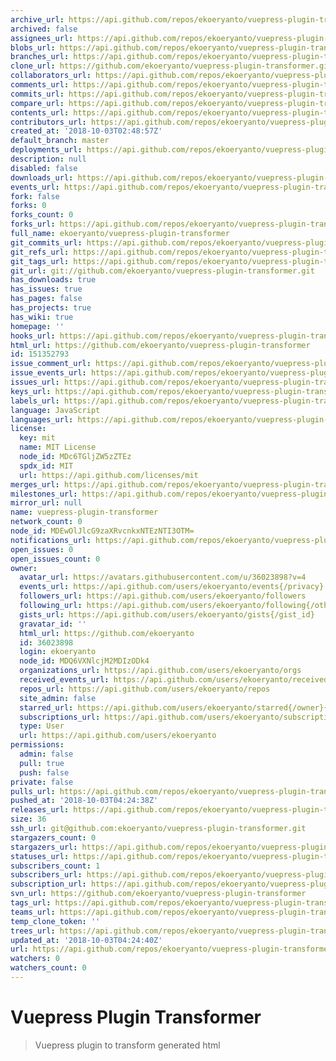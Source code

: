 ```yaml
---
archive_url: https://api.github.com/repos/ekoeryanto/vuepress-plugin-transformer/{archive_format}{/ref}
archived: false
assignees_url: https://api.github.com/repos/ekoeryanto/vuepress-plugin-transformer/assignees{/user}
blobs_url: https://api.github.com/repos/ekoeryanto/vuepress-plugin-transformer/git/blobs{/sha}
branches_url: https://api.github.com/repos/ekoeryanto/vuepress-plugin-transformer/branches{/branch}
clone_url: https://github.com/ekoeryanto/vuepress-plugin-transformer.git
collaborators_url: https://api.github.com/repos/ekoeryanto/vuepress-plugin-transformer/collaborators{/collaborator}
comments_url: https://api.github.com/repos/ekoeryanto/vuepress-plugin-transformer/comments{/number}
commits_url: https://api.github.com/repos/ekoeryanto/vuepress-plugin-transformer/commits{/sha}
compare_url: https://api.github.com/repos/ekoeryanto/vuepress-plugin-transformer/compare/{base}...{head}
contents_url: https://api.github.com/repos/ekoeryanto/vuepress-plugin-transformer/contents/{+path}
contributors_url: https://api.github.com/repos/ekoeryanto/vuepress-plugin-transformer/contributors
created_at: '2018-10-03T02:48:57Z'
default_branch: master
deployments_url: https://api.github.com/repos/ekoeryanto/vuepress-plugin-transformer/deployments
description: null
disabled: false
downloads_url: https://api.github.com/repos/ekoeryanto/vuepress-plugin-transformer/downloads
events_url: https://api.github.com/repos/ekoeryanto/vuepress-plugin-transformer/events
fork: false
forks: 0
forks_count: 0
forks_url: https://api.github.com/repos/ekoeryanto/vuepress-plugin-transformer/forks
full_name: ekoeryanto/vuepress-plugin-transformer
git_commits_url: https://api.github.com/repos/ekoeryanto/vuepress-plugin-transformer/git/commits{/sha}
git_refs_url: https://api.github.com/repos/ekoeryanto/vuepress-plugin-transformer/git/refs{/sha}
git_tags_url: https://api.github.com/repos/ekoeryanto/vuepress-plugin-transformer/git/tags{/sha}
git_url: git://github.com/ekoeryanto/vuepress-plugin-transformer.git
has_downloads: true
has_issues: true
has_pages: false
has_projects: true
has_wiki: true
homepage: ''
hooks_url: https://api.github.com/repos/ekoeryanto/vuepress-plugin-transformer/hooks
html_url: https://github.com/ekoeryanto/vuepress-plugin-transformer
id: 151352793
issue_comment_url: https://api.github.com/repos/ekoeryanto/vuepress-plugin-transformer/issues/comments{/number}
issue_events_url: https://api.github.com/repos/ekoeryanto/vuepress-plugin-transformer/issues/events{/number}
issues_url: https://api.github.com/repos/ekoeryanto/vuepress-plugin-transformer/issues{/number}
keys_url: https://api.github.com/repos/ekoeryanto/vuepress-plugin-transformer/keys{/key_id}
labels_url: https://api.github.com/repos/ekoeryanto/vuepress-plugin-transformer/labels{/name}
language: JavaScript
languages_url: https://api.github.com/repos/ekoeryanto/vuepress-plugin-transformer/languages
license:
  key: mit
  name: MIT License
  node_id: MDc6TGljZW5zZTEz
  spdx_id: MIT
  url: https://api.github.com/licenses/mit
merges_url: https://api.github.com/repos/ekoeryanto/vuepress-plugin-transformer/merges
milestones_url: https://api.github.com/repos/ekoeryanto/vuepress-plugin-transformer/milestones{/number}
mirror_url: null
name: vuepress-plugin-transformer
network_count: 0
node_id: MDEwOlJlcG9zaXRvcnkxNTEzNTI3OTM=
notifications_url: https://api.github.com/repos/ekoeryanto/vuepress-plugin-transformer/notifications{?since,all,participating}
open_issues: 0
open_issues_count: 0
owner:
  avatar_url: https://avatars.githubusercontent.com/u/36023898?v=4
  events_url: https://api.github.com/users/ekoeryanto/events{/privacy}
  followers_url: https://api.github.com/users/ekoeryanto/followers
  following_url: https://api.github.com/users/ekoeryanto/following{/other_user}
  gists_url: https://api.github.com/users/ekoeryanto/gists{/gist_id}
  gravatar_id: ''
  html_url: https://github.com/ekoeryanto
  id: 36023898
  login: ekoeryanto
  node_id: MDQ6VXNlcjM2MDIzODk4
  organizations_url: https://api.github.com/users/ekoeryanto/orgs
  received_events_url: https://api.github.com/users/ekoeryanto/received_events
  repos_url: https://api.github.com/users/ekoeryanto/repos
  site_admin: false
  starred_url: https://api.github.com/users/ekoeryanto/starred{/owner}{/repo}
  subscriptions_url: https://api.github.com/users/ekoeryanto/subscriptions
  type: User
  url: https://api.github.com/users/ekoeryanto
permissions:
  admin: false
  pull: true
  push: false
private: false
pulls_url: https://api.github.com/repos/ekoeryanto/vuepress-plugin-transformer/pulls{/number}
pushed_at: '2018-10-03T04:24:38Z'
releases_url: https://api.github.com/repos/ekoeryanto/vuepress-plugin-transformer/releases{/id}
size: 36
ssh_url: git@github.com:ekoeryanto/vuepress-plugin-transformer.git
stargazers_count: 0
stargazers_url: https://api.github.com/repos/ekoeryanto/vuepress-plugin-transformer/stargazers
statuses_url: https://api.github.com/repos/ekoeryanto/vuepress-plugin-transformer/statuses/{sha}
subscribers_count: 1
subscribers_url: https://api.github.com/repos/ekoeryanto/vuepress-plugin-transformer/subscribers
subscription_url: https://api.github.com/repos/ekoeryanto/vuepress-plugin-transformer/subscription
svn_url: https://github.com/ekoeryanto/vuepress-plugin-transformer
tags_url: https://api.github.com/repos/ekoeryanto/vuepress-plugin-transformer/tags
teams_url: https://api.github.com/repos/ekoeryanto/vuepress-plugin-transformer/teams
temp_clone_token: ''
trees_url: https://api.github.com/repos/ekoeryanto/vuepress-plugin-transformer/git/trees{/sha}
updated_at: '2018-10-03T04:24:40Z'
url: https://api.github.com/repos/ekoeryanto/vuepress-plugin-transformer
watchers: 0
watchers_count: 0
---
```


# Vuepress Plugin Transformer

> Vuepress plugin to transform generated html
